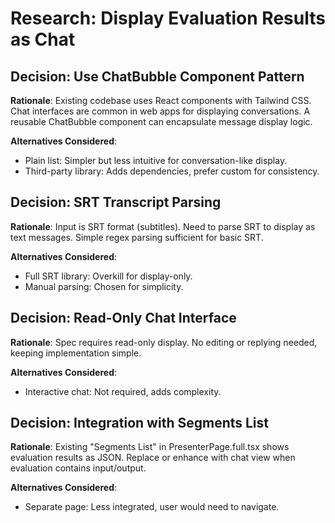 # Research: Display Evaluation Results as Chat

## Decision: Use ChatBubble Component Pattern

**Rationale**: Existing codebase uses React components with Tailwind CSS. Chat interfaces are common in web apps for displaying conversations. A reusable ChatBubble component can encapsulate message display logic.

**Alternatives Considered**:

- Plain list: Simpler but less intuitive for conversation-like display.
- Third-party library: Adds dependencies, prefer custom for consistency.

## Decision: SRT Transcript Parsing

**Rationale**: Input is SRT format (subtitles). Need to parse SRT to display as text messages. Simple regex parsing sufficient for basic SRT.

**Alternatives Considered**:

- Full SRT library: Overkill for display-only.
- Manual parsing: Chosen for simplicity.

## Decision: Read-Only Chat Interface

**Rationale**: Spec requires read-only display. No editing or replying needed, keeping implementation simple.

**Alternatives Considered**:

- Interactive chat: Not required, adds complexity.

## Decision: Integration with Segments List

**Rationale**: Existing "Segments List" in PresenterPage.full.tsx shows evaluation results as JSON. Replace or enhance with chat view when evaluation contains input/output.

**Alternatives Considered**:

- Separate page: Less integrated, user would need to navigate.
